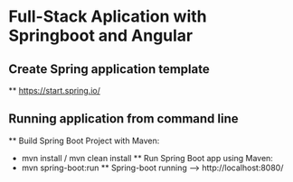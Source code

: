 # Full-Stack Aplication with Springboot and Angular

## Create Spring application template
** https://start.spring.io/

## Running application from command line
** Build Spring Boot Project with Maven: 
*  mvn install / mvn clean install
** Run Spring Boot app using Maven:
*  mvn spring-boot:run
** Spring-boot running --> http://localhost:8080/
